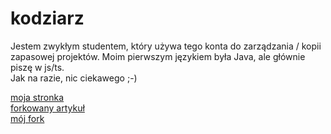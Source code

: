 # kodziarz
Jestem zwykłym studentem, który używa tego konta do zarządzania / kopii zapasowej projektów.
Moim pierwszym językiem była Java, ale głównie piszę w js/ts.  
Jak na razie, nic ciekawego ;-)

[moja stronka](https://kodziarz.github.io/)  
[forkowany artykuł](https://paperswithcode.com/paper/demofusion-democratising-high-resolution)  
[mój fork](https://github.com/kodziarz/DemoFusion)
